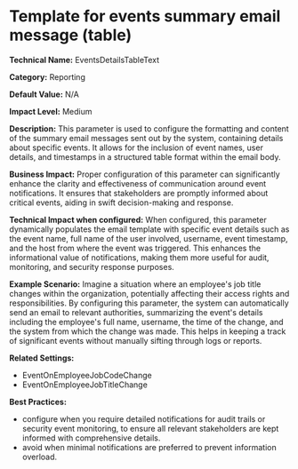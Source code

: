# Template for events summary email message (table)

**Technical Name:** EventsDetailsTableText

**Category:** Reporting

**Default Value:** N/A

**Impact Level:** Medium

**Description:** This parameter is used to configure the formatting and content of the summary email messages sent out by the system, containing details about specific events. It allows for the inclusion of event names, user details, and timestamps in a structured table format within the email body.

**Business Impact:** Proper configuration of this parameter can significantly enhance the clarity and effectiveness of communication around event notifications. It ensures that stakeholders are promptly informed about critical events, aiding in swift decision-making and response.

**Technical Impact when configured:** When configured, this parameter dynamically populates the email template with specific event details such as the event name, full name of the user involved, username, event timestamp, and the host from where the event was triggered. This enhances the informational value of notifications, making them more useful for audit, monitoring, and security response purposes.

**Example Scenario:** Imagine a situation where an employee's job title changes within the organization, potentially affecting their access rights and responsibilities. By configuring this parameter, the system can automatically send an email to relevant authorities, summarizing the event's details including the employee's full name, username, the time of the change, and the system from which the change was made. This helps in keeping a track of significant events without manually sifting through logs or reports.

**Related Settings:** 
- EventOnEmployeeJobCodeChange
- EventOnEmployeeJobTitleChange

**Best Practices:** 
- configure when you require detailed notifications for audit trails or security event monitoring, to ensure all relevant stakeholders are kept informed with comprehensive details.
- avoid when minimal notifications are preferred to prevent information overload.